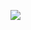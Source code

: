 ![](https://github.com/Sharkkcode/ghact-practice/actions/workflows/github-actions-demo.yml/badge.svg)
